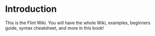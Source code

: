 # Introduction

This is the Flint Wiki. You will have the whole Wiki, examples, beginners guide, syntax cheatsheet, and more in this book!
